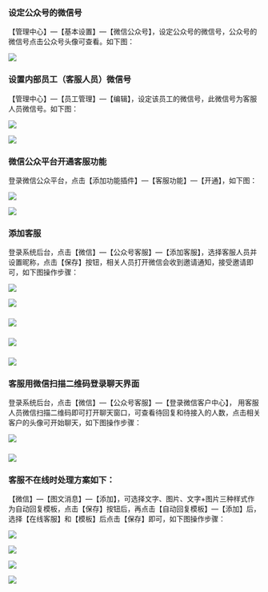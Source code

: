 ### 设定公众号的微信号

【管理中心】—【基本设置】—【微信公众号】，设定公众号的微信号，公众号的微信号点击公众号头像可查看。如下图：

![](/assets/微信公众号设置.jpg)

### 设置内部员工（客服人员）微信号

【管理中心】—【员工管理】—【编辑】，设定该员工的微信号，此微信号为客服人员微信号。如下图：

![](/assets/员工管理1.png)

![](/assets/员工管理2.jpg)

### 微信公众平台开通客服功能

登录微信公众平台，点击【添加功能插件】—【客服功能】—【开通】，如下图：

![](/assets/添加功能插件1.png)

![](/assets/添加客服功能.jpg)

### 添加客服

登录系统后台，点击【微信】—【公众号客服】—【添加客服】，选择客服人员并设置昵称，点击【保存】按钮，相关人员打开微信会收到邀请通知，接受邀请即可，如下图操作步骤：

![](/assets/添加客服1.jpg)

![](/assets/添加客服2.jpg)

### ![](/assets/w.jpg)

### ![](/assets/o.jpg)

### ![](/assets/r.jpg)

### 客服用微信扫描二维码登录聊天界面

登录系统后台，点击【微信】—【公众号客服】—【登录微信客户中心】， 用客服人员微信扫描二维码即可打开聊天窗口，可查看待回复和待接入的人数，点击相关客户的头像可开始聊天，如下图操作步骤：

![](/assets/登录微信客服中心1.jpg)

### ![](/assets/开始聊天.jpg)

### 客服不在线时处理方案如下：

【微信】—【图文消息】—【添加】，可选择文字、图片、文字+图片三种样式作为自动回复模板，点击【保存】按钮后，再点击【自动回复模板】—【添加】后，选择【在线客服】和【模板】后点击【保存】即可，如下图操作步骤：

![](/assets/图文消息1.jpg)

![](/assets/图文信息2.jpg)

![](/assets/添加自动回复模板1.jpg)

![](/assets/自动回复模板.jpg)

